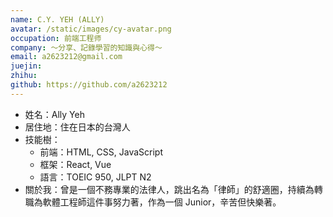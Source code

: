 ```yaml
---
name: C.Y. YEH (ALLY)
avatar: /static/images/cy-avatar.png
occupation: 前端工程师
company: ～分享、記錄學習的知識與心得～
email: a2623212@gmail.com
juejin:
zhihu:
github: https://github.com/a2623212
---
```


- 姓名：Ally Yeh
- 居住地：住在日本的台灣人
- 技能樹：
  - 前端：HTML, CSS, JavaScript
  - 框架：React, Vue
  - 語言：TOEIC 950, JLPT N2
- 關於我：曾是一個不務專業的法律人，跳出名為「律師」的舒適圈，持續為轉職為軟體工程師這件事努力著，作為一個 Junior，辛苦但快樂著。
